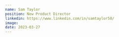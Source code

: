 ```yaml
---
name: Sam Taylor
position: New Product Director
linkedin: https://www.linkedin.com/in/samtaylor50/
image: 
date: 2023-03-27
---
```


